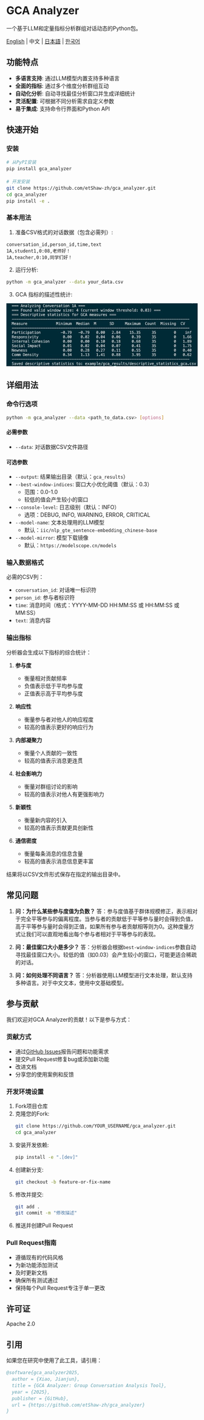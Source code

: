 # GCA Analyzer

一个基于LLM和定量指标分析群组对话动态的Python包。

[English](README.md) | 中文 | [日本語](README_ja.md) | [한국어](README_ko.md)

## 功能特点

- **多语言支持**: 通过LLM模型内置支持多种语言
- **全面的指标**: 通过多个维度分析群组互动
- **自动化分析**: 自动寻找最佳分析窗口并生成详细统计
- **灵活配置**: 可根据不同分析需求自定义参数
- **易于集成**: 支持命令行界面和Python API

## 快速开始

### 安装

```bash
# 从PyPI安装
pip install gca_analyzer

# 开发安装
git clone https://github.com/etShaw-zh/gca_analyzer.git
cd gca_analyzer
pip install -e .
```

### 基本用法

1. 准备CSV格式的对话数据（包含必需列）:
```
conversation_id,person_id,time,text
1A,student1,0:08,老师好！
1A,teacher,0:10,同学们好！
```

2. 运行分析:
```bash
python -m gca_analyzer --data your_data.csv
```

3. GCA 指标的描述性统计:

![描述性统计](/doc/imgs/gca_results.jpg)

## 详细用法

### 命令行选项

```bash
python -m gca_analyzer --data <path_to_data.csv> [options]
```

#### 必需参数
- `--data`: 对话数据CSV文件路径

#### 可选参数
- `--output`: 结果输出目录（默认：`gca_results`）
- `--best-window-indices`: 窗口大小优化阈值（默认：0.3）
  - 范围：0.0-1.0
  - 较低的值会产生较小的窗口
- `--console-level`: 日志级别（默认：INFO）
  - 选项：DEBUG, INFO, WARNING, ERROR, CRITICAL
- `--model-name`: 文本处理用的LLM模型
  - 默认：`iic/nlp_gte_sentence-embedding_chinese-base`
- `--model-mirror`: 模型下载镜像
  - 默认：`https://modelscope.cn/models`

### 输入数据格式

必需的CSV列：
- `conversation_id`: 对话唯一标识符
- `person_id`: 参与者标识符
- `time`: 消息时间（格式：YYYY-MM-DD HH:MM:SS 或 HH:MM:SS 或 MM:SS）
- `text`: 消息内容

### 输出指标

分析器会生成以下指标的综合统计：

1. **参与度**
   - 衡量相对贡献频率
   - 负值表示低于平均参与度
   - 正值表示高于平均参与度

2. **响应性**
   - 衡量参与者对他人的响应程度
   - 较高的值表示更好的响应行为

3. **内部凝聚力**
   - 衡量个人贡献的一致性
   - 较高的值表示消息更连贯

4. **社会影响力**
   - 衡量对群组讨论的影响
   - 较高的值表示对他人有更强影响力

5. **新颖性**
   - 衡量新内容的引入
   - 较高的值表示贡献更具创新性

6. **通信密度**
   - 衡量每条消息的信息含量
   - 较高的值表示消息信息更丰富

结果将以CSV文件形式保存在指定的输出目录中。

## 常见问题

1. **问：为什么某些参与度值为负数？**
   答：参与度值基于群体规模修正，表示相对于完全平等参与的偏离程度。当参与者的贡献低于平等参与量时会得到负值，高于平等参与量时会得到正值，如果所有参与者贡献相等则为0。这种度量方式让我们可以直观地看出每个参与者相对于平等参与的表现。

2. **问：最佳窗口大小是多少？**
   答：分析器会根据`best-window-indices`参数自动寻找最佳窗口大小。较低的值（如0.03）会产生较小的窗口，可能更适合稀疏的对话。

3. **问：如何处理不同语言？**
   答：分析器使用LLM模型进行文本处理，默认支持多种语言。对于中文文本，使用中文基础模型。

## 参与贡献

我们欢迎对GCA Analyzer的贡献！以下是参与方式：

### 贡献方式
- 通过[GitHub Issues](https://github.com/etShaw-zh/gca_analyzer/issues)报告问题和功能需求
- 提交Pull Request修复bug或添加新功能
- 改进文档
- 分享您的使用案例和反馈

### 开发环境设置
1. Fork项目仓库
2. 克隆您的Fork:
   ```bash
   git clone https://github.com/YOUR_USERNAME/gca_analyzer.git
   cd gca_analyzer
   ```
3. 安装开发依赖:
   ```bash
   pip install -e ".[dev]"
   ```
4. 创建新分支:
   ```bash
   git checkout -b feature-or-fix-name
   ```
5. 修改并提交:
   ```bash
   git add .
   git commit -m "修改描述"
   ```
6. 推送并创建Pull Request

### Pull Request指南
- 遵循现有的代码风格
- 为新功能添加测试
- 及时更新文档
- 确保所有测试通过
- 保持每个Pull Request专注于单一更改

## 许可证

Apache 2.0

## 引用

如果您在研究中使用了此工具，请引用：

```bibtex
@software{gca_analyzer2025,
  author = {Xiao, Jianjun},
  title = {GCA Analyzer: Group Conversation Analysis Tool},
  year = {2025},
  publisher = {GitHub},
  url = {https://github.com/etShaw-zh/gca_analyzer}
}
